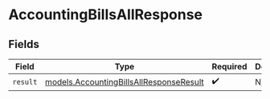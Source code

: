 # AccountingBillsAllResponse


## Fields

| Field                                                                                    | Type                                                                                     | Required                                                                                 | Description                                                                              |
| ---------------------------------------------------------------------------------------- | ---------------------------------------------------------------------------------------- | ---------------------------------------------------------------------------------------- | ---------------------------------------------------------------------------------------- |
| `result`                                                                                 | [models.AccountingBillsAllResponseResult](../models/accountingbillsallresponseresult.md) | :heavy_check_mark:                                                                       | N/A                                                                                      |